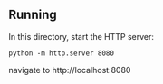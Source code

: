 ## Running

In this directory, start the HTTP server:

```python -m http.server 8080```

navigate to http://localhost:8080

